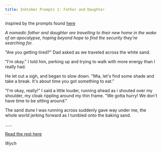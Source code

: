 ```yaml
---
title: Inktober Prompts 1: Father and Daughter
---
```

inspired by the prompts found [here](http://lesbianlinkle.tumblr.com/post/165291977635)

*A nomadic father and daughter are travelling to their new home in the wake of an apocalypse, hoping beyond hope to find the security they're searching for.*

"Are you getting tired?" Dad asked as we traveled across the white sand.

"I'm okay." I told him, perking up and trying to walk with more energy than I really had.

He let out a sigh, and began to slow down. "Mia, let's find some shade and take a break. It's about time you got something to eat."

"I'm okay, really!" I said a little louder, running ahead as i shouted over my shoulder, my cloak rippling around my thin frame. "We gotta hurry! We don't have time to be sitting around."

The sand dune I was running across suddenly gave way under me, the whole world jerking forward as I tumbled onto the baking sand.

......

[Read the rest here](https://www.fictionpress.com/~wychwitch)

<cite>Wych</cite>
